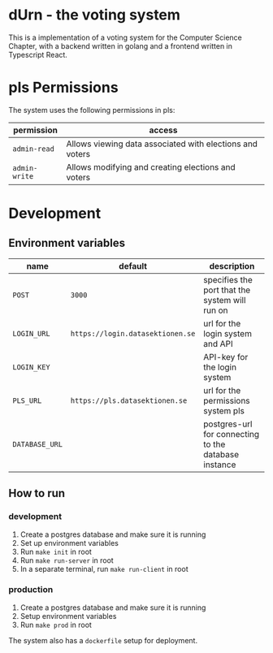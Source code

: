 # dUrn - the voting system

This is a implementation of a voting system for the Computer Science Chapter, with a backend written in golang and a frontend written in Typescript React.




# pls Permissions

The system uses the following permissions in pls:

| permission | access |
|----|-----|
| `admin-read` | Allows viewing data associated with elections and voters |
| `admin-write` | Allows modifying and creating elections and voters |


# Development

## Environment variables

| name | default | description |
| ---- | ------- | ----------- |
| `POST` | `3000` | specifies the port that the system will run on |
| `LOGIN_URL` | `https://login.datasektionen.se` | url for the login system and API |
| `LOGIN_KEY` | | API-key for the login system |
| `PLS_URL` | `https://pls.datasektionen.se` | url for the permissions system pls |
| `DATABASE_URL` | | postgres-url for connecting to the database instance |


## How to run

### development

1. Create a postgres database and make sure it is running
2. Set up environment variables
3. Run `make init` in root
4. Run `make run-server` in root
5. In a separate terminal, run `make run-client` in root

### production

1. Create a postgres database and make sure it is running
2. Setup environment variables
3. Run `make prod` in root

The system also has a `dockerfile` setup for deployment.
